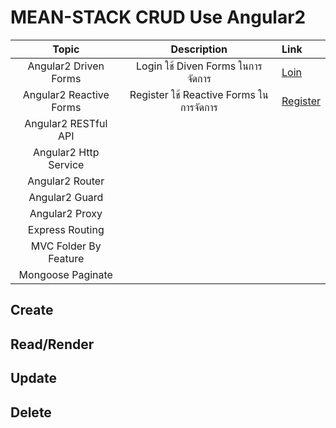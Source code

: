 # MEAN-STACK CRUD Use Angular2

 
| Topic                         | Description                                 | Link                             |
|:---------------------------------:|:-------------------------------------------:|:-----------------------------------|
| Angular2 Driven Forms | Login ใช้ Diven Forms ในการจัดการ |[Loin](angular-src/src/app/components/login/README.md)|
| Angular2 Reactive Forms | Register ใช้ Reactive Forms  ในการจัดการ |[Register](angular-src/src/app/components/register/README.md)|
| Angular2 RESTful API              |                                             |                                    |
| Angular2 Http Service             |                                             |                                    |
| Angular2 Router              |                                             |                                    |
| Angular2 Guard             |                                             |                                    |
| Angular2 Proxy              |                                             |                                    |
| Express Routing            |                                             |                                    |
| MVC Folder By Feature             |                                             |                                    |
| Mongoose Paginate            |                                             |                                    |

## Create
## Read/Render
## Update
## Delete